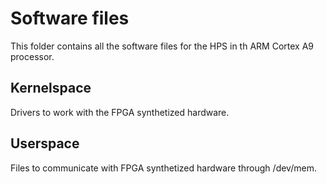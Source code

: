 # Software files

This folder contains all the software files for the HPS in th ARM Cortex A9 processor.

## Kernelspace

Drivers to work with the FPGA synthetized hardware.

## Userspace

Files to communicate with FPGA synthetized hardware through /dev/mem.
